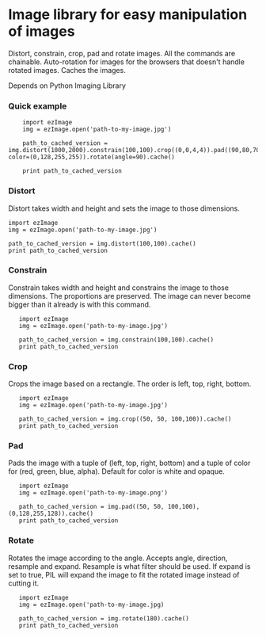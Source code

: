 Image library for easy manipulation of images
===

Distort, constrain, crop, pad and rotate images. All the commands are
chainable. Auto-rotation for images for the browsers that doesn't
handle rotated images. Caches the images.

Depends on Python Imaging Library

### Quick example
        import ezImage
        img = ezImage.open('path-to-my-image.jpg')

        path_to_cached_version = img.distort(1000,2000).constrain(100,100).crop((0,0,4,4)).pad((90,80,70,60), color=(0,128,255,255)).rotate(angle=90).cache()

        print path_to_cached_version


### Distort
Distort takes width and height and sets the image to those
dimensions.

    import ezImage
    img = ezImage.open('path-to-my-image.jpg')

    path_to_cached_version = img.distort(100,100).cache()
    print path_to_cached_version


### Constrain
Constrain takes width and height and constrains the image to those
dimensions. The proportions are preserved. The image can never become
bigger than it already is with this command.

       import ezImage
       img = ezImage.open('path-to-my-image.jpg')

       path_to_cached_version = img.constrain(100,100).cache()
       print path_to_cached_version


### Crop
Crops the image based on a rectangle. The order is left, top, right,
bottom.

       import ezImage
       img = ezImage.open('path-to-my-image.jpg')

       path_to_cached_version = img.crop((50, 50, 100,100)).cache()
       print path_to_cached_version


### Pad
Pads the image with a tuple of (left, top, right, bottom) and a tuple
of color for (red, green, blue, alpha). Default for color is white and
opaque.

       import ezImage
       img = ezImage.open('path-to-my-image.png')

       path_to_cached_version = img.pad((50, 50, 100,100), (0,128,255,128)).cache()
       print path_to_cached_version


### Rotate
Rotates the image according to the angle. Accepts angle, direction,
resample and expand. Resample is what filter should be used. If expand
is set to true, PIL will expand the image to fit the rotated image
instead of cutting it.

       import ezImage
       img = ezImage.open('path-to-my-image.jpg)

       path_to_cached_version = img.rotate(180).cache()
       print path_to_cached_version
